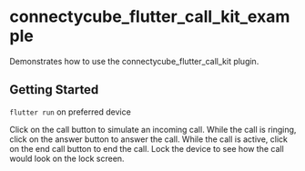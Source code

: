 # connectycube_flutter_call_kit_example

Demonstrates how to use the connectycube_flutter_call_kit plugin.

## Getting Started

`flutter run` on preferred device

Click on the call button to simulate an incoming call.   While the call is ringing, click on the answer button to answer the call.   While the call is active, click on the end call button to end the call.  Lock the device to see how the call would look on the lock screen.
